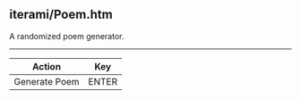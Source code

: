 iterami/Poem.htm
----------------

A randomized poem generator.

---

Action        | Key
--------------|------
Generate Poem | ENTER
